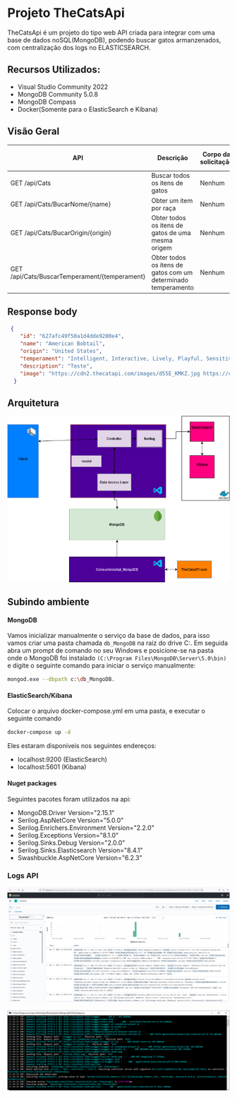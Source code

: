 # Projeto TheCatsApi
TheCatsApi é um projeto do tipo web API criada para integrar com uma base de dados noSQL(MongoDB), podendo buscar gatos armanzenados, com centralização dos logs no ELASTICSEARCH.

## Recursos Utilizados:
- Visual Studio Community 2022
- MongoDB Community 5.0.8
- MongoDB Compass
- Docker(Somente para o ElasticSearch e Kibana)


## Visão Geral

| API | Descrição | Corpo da solicitação | Corpo da resposta |
| ------ | ------ | ------ | ------ |
| GET /api/Cats | Buscar todos os itens de gatos | Nenhum | Matriz de itens de Gatos |
| GET /api/Cats/BucarNome/{name}  | Obter um item por raça | Nenhum | Item de gatos |
| GET /api/Cats/BucarOrigin/{origin} | Obter todos os itens de gatos de uma mesma origem | Nenhum | Matriz de itens de Gatos |
| GET /api/Cats/BuscarTemperament/{temperament}| Obter todos os itens de gatos com um determinado temperamento | Nenhum | Matriz de itens de Gatos |

## Response body
```json
 {
    "id": "627afc49f50a1d4dde9200e4",
    "name": "American Bobtail",
    "origin": "United States",
    "temperament": "Intelligent, Interactive, Lively, Playful, Sensitive",
    "description": "Teste",
    "image": "https://cdn2.thecatapi.com/images/d55E_KMKZ.jpg https://cdn2.thecatapi.com/images/gVrhv_yAY.jpg https://cdn2.thecatapi.com/images/r_njVlaSz.jpg "
  }
```

## Arquitetura
![alt text](https://raw.githubusercontent.com/tccsouza/TheCatsApi/master/Untitled%20Diagram.drawio.png)
## Subindo ambiente
#### MongoDB
Vamos inicializar manualmente o serviço da base de dados, para isso vamos criar uma pasta chamada `db_MongoDB` na raiz do drive C:.
Em seguida abra um prompt de comando no seu Windows e posicione-se na pasta onde o MongoDB foi instalado `(C:\Program Files\MongoDB\Server\5.0\bin)` e digite o seguinte comando para iniciar o serviço  manualmente:
```sh
mongod.exe --dbpath c:\db_MongoDB.
```
#### ElasticSearch/Kibana
Colocar o arquivo docker-compose.yml em uma pasta, e executar o seguinte comando
```sh
docker-compose up -d
```
Eles estaram disponíveis nos seguintes endereços:
- localhost:9200 (ElasticSearch)
- localhost:5601 (Kibana)

#### Nuget packages
Seguintes pacotes foram utilizados na api:

- MongoDB.Driver Version="2.15.1"
-    Serilog.AspNetCore Version="5.0.0"
 -   Serilog.Enrichers.Environment Version="2.2.0"
 -   Serilog.Exceptions Version="8.1.0"
  -  Serilog.Sinks.Debug Version="2.0.0" 
   - Serilog.Sinks.Elasticsearch Version="8.4.1" 
   - Swashbuckle.AspNetCore Version="6.2.3"

### Logs API
![alt text](https://raw.githubusercontent.com/tccsouza/TheCatsApi/master/logKibana.png)

![alt text](https://raw.githubusercontent.com/tccsouza/TheCatsApi/master/logconsole.png)
